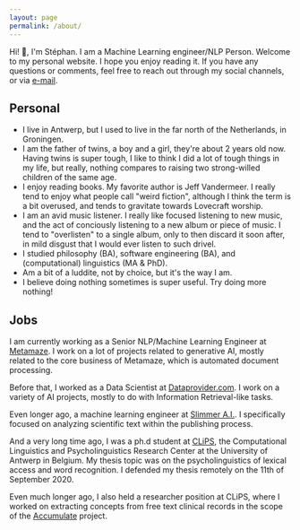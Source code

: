 ```yaml
---
layout: page
permalink: /about/
---
```


Hi! :wave:, I'm Stéphan. I am a Machine Learning engineer/NLP Person. Welcome to my personal website. I hope you enjoy reading it. If you have any questions or comments, feel free to reach out through my social channels, or via [e-mail](stephan.tul+github@gmail.com).

## Personal

* I live in Antwerp, but I used to live in the far north of the Netherlands, in Groningen.
* I am the father of twins, a boy and a girl, they're about 2 years old now. Having twins is super tough, I like to think I did a lot of tough things in my life, but really, nothing compares to raising two strong-willed children of the same age.
* I enjoy reading books. My favorite author is Jeff Vandermeer. I really tend to enjoy what people call "weird fiction", although I think the term is a bit overused, and tends to gravitate towards Lovecraft worship.
* I am an avid music listener. I really like focused listening to new music, and the act of conciously listening to a new album or piece of music. I tend to "overlisten" to a single album, only to then discard it soon after, in mild disgust that I would ever listen to such drivel.
* I studied philosophy (BA), software engineering (BA), and (computational) linguistics (MA & PhD).
* Am a bit of a luddite, not by choice, but it's the way I am.
* I believe doing nothing sometimes is super useful. Try doing more nothing!

## Jobs

I am currently working as a Senior NLP/Machine Learning Engineer at [Metamaze](https://www.metamaze.eu). I work on a lot of projects related to generative AI, mostly related to the core business of Metamaze, which is automated document processing.

Before that, I worked as a Data Scientist at [Dataprovider.com](https://www.dataprovider.com). I work on a variety of AI projects, mostly to do with Information Retrieval-like tasks.

Even longer ago, a machine learning engineer at [Slimmer A.I.](https://www.slimmer.ai). I specifically focused on  analyzing scientific text within the publishing process.

And a very long time ago, I was a ph.d student at [CLiPS](http://www.clips.ua.ac.be), the Computational Linguistics and Psycholinguistics Research Center at the University of Antwerp in Belgium. My thesis topic was on the psycholinguistics of lexical access and word recognition. I defended my thesis remotely on the 11th of September 2020.

Even much longer ago, I also held a researcher position at CLiPS, where I worked on extracting concepts from free text clinical records in the scope of the [Accumulate](http://www.accumulate.be) project.
